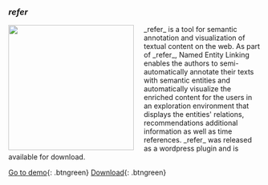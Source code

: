 ### _refer_ 
<img align="left" style="margin-right:20px" width="250" height="250" src="ISE-FIZKarlsruhe.github.io/refer_sq.png">
_refer_ is a tool for semantic annotation and visualization of textual content on the web. As part of _refer_, Named Entity Linking enables the authors to semi-automatically annotate their texts with semantic entities and automatically visualize the enriched content for the users in an exploration environment that displays the entities' relations, recommendations additional information as well as time references. _refer_ was released as a wordpress plugin and is available for download.

[Go to demo](http://scihi.org/){: .btngreen}
[Download](https://refer.cx/){: .btngreen}





